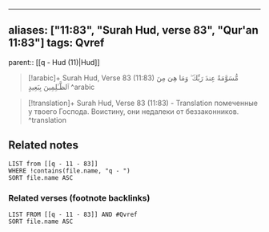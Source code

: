 
---
aliases: ["11:83", "Surah Hud, verse 83", "Qur'an 11:83"]
tags: Qvref
---

parent:: [[q - Hud (11)|Hud]]

> [!arabic]+ Surah Hud, Verse 83 (11:83)
> <span class="quran-arabic">مُّسَوَّمَةً عِندَ رَبِّكَ ۖ وَمَا هِىَ مِنَ ٱلظَّـٰلِمِينَ بِبَعِيدٍ</span>
^arabic

> [!translation]+ Surah Hud, Verse 83 (11:83) - Translation
> помеченные у твоего Господа. Воистину, они недалеки от беззаконников.
^translation



## Related notes
```dataview
LIST from [[q - 11 - 83]]
WHERE !contains(file.name, "q - ")
SORT file.name ASC
```

### Related verses (footnote backlinks)
```dataview
LIST FROM [[q - 11 - 83]] AND #Qvref
SORT file.name ASC
```

